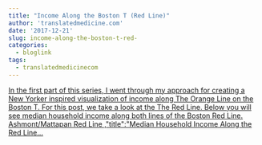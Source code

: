 ```yaml
---
title: "Income Along the Boston T (Red Line)"
author: 'translatedmedicine.com'
date: '2017-12-21'
slug: income-along-the-boston-t-red-
categories:
  - bloglink
tags:
  - translatedmedicinecom
---
```


[In the first part of this series, I went through my approach for creating a New Yorker inspired visualization of income along The Orange Line on the Boston T. For this post, we take a look at the The Red Line. Below you will see median household income along both lines of the Boston Red Line. Ashmont/Mattapan Red Line ,"title":"Median Household Income Along the Red Line...<click to read more>](https://translatedmedicine.netlify.com/post/income-along-the-boston-t-ii/)

